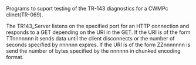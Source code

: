 Programs to suport testing of the TR-143 diagnostics for a CWMPc clinet(TR-069).

The TR143_Server listens on the specified port for an HTTP connection and responds to a GET depending on the URI in the GET.
If the URI is of the form TTnnnnnnn it sends data until the client disconnects or the number of seconds specified by nnnnnn expires. 
If the URI is of the form ZZnnnnnnn is send the number of bytes specified by the nnnnnn in chunked encoding format.

